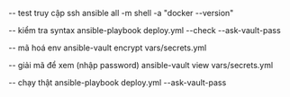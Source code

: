 -- test truy cập ssh
ansible all -m shell -a "docker --version"

-- kiểm tra syntax
ansible-playbook deploy.yml --check --ask-vault-pass

-- mã hoá env
ansible-vault encrypt vars/secrets.yml

-- giải mã để xem (nhập password)
ansible-vault view vars/secrets.yml

-- chạy thật
ansible-playbook deploy.yml --ask-vault-pass